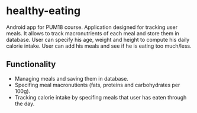 # healthy-eating
Android app for PUM18 course.
Application designed for tracking user meals.
It allows to track macronutrients of each meal and store them in database.
User can specify his age, weight and height to compute his daily calorie intake.
User can add his meals and see if he is eating too much/less.

## Functionality
* Managing meals and saving them in database.
* Specifing meal macronutients (fats, proteins and carbohydrates per 100g).
* Tracking calorie intake by specifing meals that user has eaten through the day.
